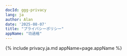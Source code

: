 ```yaml
---
docId: ggg-privacy
lang: ja
author: Alan
date: '2025-08-07'
title: "プライバシーポリシー"
appName: "功過格"
---
```


{% include privacy.ja.md appName=page.appName %}